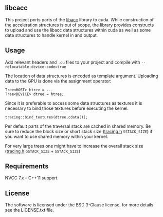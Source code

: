 libcacc
-------------------------------------------------------------------------------
This project ports parts of the [libacc](https://github.com/nmoehrle/libacc)
library to cuda. While construction of the acceleration structures is out of
scope, the library provides constructs to upload and use the libacc data
structures within cuda as well as some data structures to handle kernel in
and output.

Usage
-------------------------------------------------------------------------------
Add relevant headers and `.cu` files to your project and compile with
`--relocatable-device-code=true`

The location of data structures is encoded as template argument.
Uploading data to the GPU is done via the assignment operator:
```
Tree<HOST> htree = ...
Tree<DEVICE> dtree = htree;
```

Since it is preferable to access some data structures as textures it is
necessary to bind those textures before executing the kernel.
```
tracing::bind_textures(dtree.cdata());
```

Per default parts of the traversal stack are cached in shared memory. Be sure
to reduce the block size or short stack size
([tracing.h](https://github.com/nmoehrle/libcacc/blob/master/tracing.h)
`SSTACK_SIZE`) if you want to use shared memory within your kernel.

For very large trees one might have to increase the overall stack size
([tracing.h](https://github.com/nmoehrle/libcacc/blob/master/tracing.h)
`GSTACK_SIZE` + `SSTACK_SIZE`)

Requirements
-------------------------------------------------------------------------------
NVCC 7.x - C++11 support

License
-------------------------------------------------------------------------------
The software is licensed under the BSD 3-Clause license,
for more details see the LICENSE.txt file.

